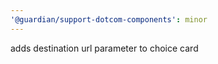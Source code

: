 ```yaml
---
'@guardian/support-dotcom-components': minor
---
```


adds destination url parameter to choice card
